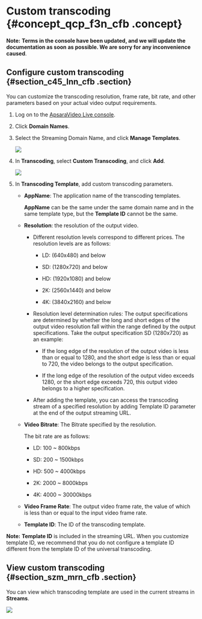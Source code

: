 # Custom transcoding {#concept_qcp_f3n_cfb .concept}

**Note:** **Terms in the console have been updated, and we will update the documentation as soon as possible. We are sorry for any inconvenience caused**.

## Configure custom transcoding {#section_c45_lnn_cfb .section}

You can customize the transcoding resolution, frame rate, bit rate, and other parameters based on your actual video output requirements.

1.  Log on to the [ApsaraVideo Live console](https://partners-intl.aliyun.com/login-required#/live).
2.  Click **Domain Names**.
3.  Select the Streaming Domain Name, and click **Manage Templates**.

    ![](http://static-aliyun-doc.oss-cn-hangzhou.aliyuncs.com/assets/img/21253/154598870611724_en-US.png)

4.  In **Transcoding**, select **Custom Transcoding**, and click **Add**.

    ![](http://static-aliyun-doc.oss-cn-hangzhou.aliyuncs.com/assets/img/21253/154598870611725_en-US.png)

5.  In **Transcoding Template**, add custom transcoding parameters.
    -   **AppName**: The application name of the transcoding templates.

        **AppName** can be the same under the same domain name and in the same template type, but the **Template ID** cannot be the same.

    -   **Resolution**: the resolution of the output video.
        -   Different resolution levels correspond to different prices. The resolution levels are as follows:
            -   LD: \(640x480\) and below

            -   SD: \(1280x720\) and below

            -   HD: \(1920x1080\) and below

            -   2K: \(2560x1440\) and below

            -   4K: \(3840x2160\) and below

        -   Resolution level determination rules: The output specifications are determined by whether the long and short edges of the output video resolution fall within the range defined by the output specifications. Take the output specification SD \(1280x720\) as an example:
            -   If the long edge of the resolution of the output video is less than or equal to 1280, and the short edge is less than or equal to 720, the video belongs to the output specification.

            -   If the long edge of the resolution of the output video exceeds 1280, or the short edge exceeds 720, this output video belongs to a higher specification.

        -   After adding the template, you can access the transcoding stream of a specified resolution by adding Template ID parameter at the end of the output streaming URL.
    -   **Video Bitrate**: The Bitrate specified by the resolution.

        The bit rate are as follows:

        -   LD: 100 ~ 800kbps

        -   SD: 200 ~ 1500kbps

        -   HD: 500 ~ 4000kbps

        -   2K: 2000 ~ 8000kbps

        -   4K: 4000 ~ 30000kbps

    -   **Video Frame Rate**: The output video frame rate, the value of which is less than or equal to the input video frame rate.

    -   **Template ID**: The ID of the transcoding template.

**Note:** **Template ID** is included in the streaming URL. When you customize template ID, we recommend that you do not configure a template ID different from the template ID of the universal transcoding.


## View custom transcoding {#section_szm_mrn_cfb .section}

You can view which transcoding template are used in the current streams in **Streams**.

![](http://static-aliyun-doc.oss-cn-hangzhou.aliyuncs.com/assets/img/21253/154598870611727_en-US.png)

